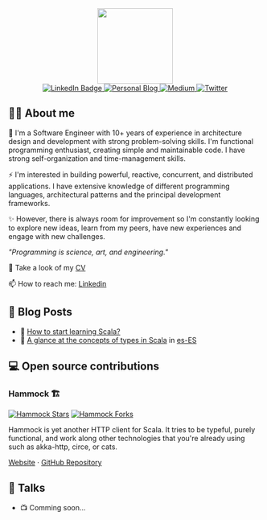 <div id="header" align="center">
  <img src="https://media.giphy.com/media/lP8xu5t2DLGG045H8F/giphy.gif" width="150"/>

<div id="badges">
  <a href="https://www.linkedin.com/in/llfrometa">
    <img src="https://img.shields.io/static/v1?label=linkedin&message=20.4k&color=blue&logoColor=white&logo=linkedin&style=for-the-badge" alt="LinkedIn Badge"/>
  </a>
  <a href="https://llfrometa89.github.io/">
    <img src="https://img.shields.io/badge/-Personal%20blog-red?style=for-the-badge&logo=scala&logoColor=white" alt="Personal Blog"/>
  </a>
  <a href="https://medium.com/@llfrometa">
    <img src="https://img.shields.io/badge/Medium-black?style=for-the-badge&logo=medium&logoColor=white" alt="Medium"/>
  </a>
  <a href="https://twitter.com/LivanFrometa">
    <img src="https://img.shields.io/badge/Twitter-blue?style=for-the-badge&logo=twitter&logoColor=white" alt="Twitter"/>
  </a>
</div>
<img src="https://komarev.com/ghpvc/?username=llfrometa89&style=flat-square&color=blue" alt=""/>

</div>

## 🧑‍💻 About me
🔭 I'm a Software Engineer with 10+ years of experience in architecture design and development with strong problem-solving skills. I'm functional programming enthusiast, creating simple and maintainable code. I have strong self-organization and time-management skills. 

⚡ I'm interested in building powerful, reactive, concurrent, and distributed applications. I have extensive knowledge of different programming languages, architectural patterns and the principal development frameworks.

✨ However, there is always room for improvement so I'm constantly looking to explore new ideas, learn from my peers, have new experiences and engage with new challenges.

_"Programming is science, art, and engineering."_

📃 Take a look of my [CV](https://drive.google.com/file/d/1zasCK3rRzGVPBkoy_n7D2kOUYAHwdqvh/view?usp=share_link)

📫 How to reach me: [Linkedin](https://www.linkedin.com/in/llfrometa)


<!--
**llfrometa89/llfrometa89** is a ✨ _special_ ✨ repository because its `README.md` (this file) appears on your GitHub profile.

Here are some ideas to get you started:

- 🔭 I’m currently working on ...
- 🌱 I’m currently learning ...
- 👯 I’m looking to collaborate on ...
- 🤔 I’m looking for help with ...
- 💬 Ask me about ...
- 📫 How to reach me: ...
- 😄 Pronouns: ...
- ⚡ Fun fact: ...
-->


## 📝 Blog Posts
- 📄 [How to start learning Scala?](https://medium.com/packlinktech/how-to-start-learning-scala-7ed48eca8fe0)
- 📄 [A glance at the concepts of types in Scala](https://medium.com/@llfrometa/a-glance-at-the-concepts-of-types-in-scala-71488e448964) in [es-ES](https://medium.com/@llfrometa/un-vistazo-a-los-conceptos-de-tipos-en-scala-4ffae4911aef)

## 💻 Open source contributions

### Hammock 🏗
[![Hammock Stars](https://img.shields.io/github/stars/pepegar/hammock?label=github%20stars&logo=github&style=for-the-badge)](https://github.com/pepegar/hammock)
[![Hammock Forks](https://img.shields.io/github/forks/pepegar/hammock?label=Girhub%20Fork&logo=github&style=for-the-badge)](https://github.com/pepegar/hammock)

Hammock is yet another HTTP client for Scala. It tries to be typeful, purely functional, and work along other technologies that you're already using such as akka-http, circe, or cats.

[Website](https://hammock.pepegar.com/) · [GitHub Repository](https://github.com/pepegar/hammock)

## 🎤 Talks
- 📺 Comming soon...
